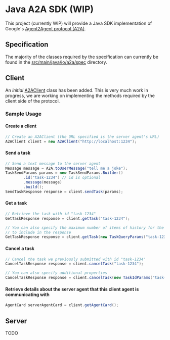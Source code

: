# Java A2A SDK (WIP)

This project (currently WIP) will provide a Java SDK implementation of Google's [Agent2Agent protocol (A2A)](https://google.github.io/A2A/).

## Specification

The majority of the classes required by the specification can currently be found in the [src/main/java/io/a2a/spec](https://github.com/fjuma/a2a-java-sdk/tree/main/src/main/java/io/a2a/spec) directory.

## Client

An *initial* [A2AClient](https://github.com/fjuma/a2a-java-sdk/blob/main/src/main/java/io/a2a/client/A2AClient.java) class has been added. This is very much work in progress, we are working on implementing the methods required by the client side of the protocol.

### Sample Usage

#### Create a client

```java
// Create an A2AClient (the URL specified is the server agent's URL)
A2AClient client = new A2AClient("http://localhost:1234");
```

#### Send a task

```java
// Send a text message to the server agent
Message message = A2A.toUserMessage("tell me a joke");
TaskSendParams params = new TaskSendParams.Builder()
        .id("task-1234") // id is optional
        .message(message)
        .build();
SendTaskResponse response = client.sendTask(params);        
```

#### Get a task

```java
// Retrieve the task with id "task-1234"
GetTaskResponse response = client.getTask("task-1234");

// You can also specify the maximum number of items of history for the task
// to include in the response
GetTaskResponse response = client.getTask(new TaskQueryParams("task-1234", 10));
```

#### Cancel a task

```java
// Cancel the task we previously submitted with id "task-1234"
CancelTaskResponse response = client.cancelTask("task-1234");

// You can also specify additional properties
CancelTaskResponse response = client.cancelTask(new TaskIdParams("task-1234", metadata));
```

#### Retrieve details about the server agent that this client agent is communicating with
```java
AgentCard serverAgentCard = client.getAgentCard();
```

## Server

TODO



